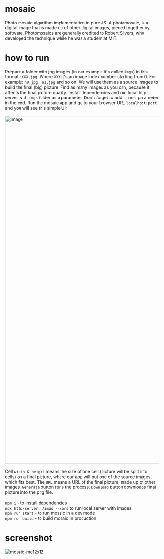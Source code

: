 # mosaic
Photo mosaic algorithm implementation in pure JS. A photomosaic, is a digital image that is made up of other digital images, pieced together by software. Photomosaics are generally credited to Robert Silvers, who developed the technique while he was a student at MIT. 

# how to run
Prepare a folder with jpg images (in our example it's called `imgs`) in this format `nXXX.jpg`. Where `XXX` it's an image index number starting from 0. For example: `n0.jpg, n1.jpg` and so on. We will use them as a source images to build the final (big) picture. Find as many images as you can, because it affects the final picture quality. Install dependencies and run local http-server with `imgs` folder as a parameter. Don't forget to add `--cors` parameter in the end. Run the mosaic app and go to your browser URL `localhost:port` and you will see this simple UI:\
\
<img width="1136" alt="image" src="https://github.com/tmptrash/mosaic/assets/1142545/68b1c0be-ce8c-4394-9e92-d349cfdf8477">\
\
Cell `width & height` means the size of one cell (picture will be split into cells) on a final picture, where our app will put one of the source images, which fits best. The `URL` means a URL of the final picture, made up of other images. `Generate` button runs the process. `Download` button downloads final picture into the png file.\
\
`npm i` - to install dependencies\
`npx http-server ./imgs --cors` to run local server with images\
`npm run start` - to run mosaic in a dev mode\
`npm run build` - to build mosaic in production

# screenshot
![mosaic-me12x12](https://github.com/tmptrash/mosaic/assets/1142545/8eadcb90-551b-4282-b257-096dde8946d1)
